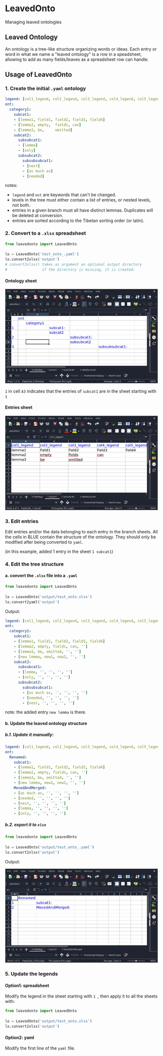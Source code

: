 # LeavedOnto
Managing leaved ontologies

## Leaved Ontology
An ontology is a tree-like structure organizing words or ideas. Each entry or word in what we name a "leaved ontology" is a row in a speadsheet, allowing to add as many fields/leaves as a spreadsheet row can handle.

## Usage of LeavedOnto
### 1. Create the initial `.yaml` ontology

```yaml
legend: [col1_legend, col2_legend, col3_legend, col4_legend, col5_legend]
ont:
  category1:
    subcat1:
    - [lemma1, field1, field2, field3, field4]
    - [lemma2, empty,  fields, can]
    - [lemma3, be,     omitted]
    subcat2:
      subsubcat1:
      - [lemma]
      - [only]
      subsubcat2:
        subsubsubcat1:
        - [nest]
        - [as much as]
        - [needed]
```
notes: 
- `legend` and `ont` are keywords that can't be changed.
- levels in the tree must either contain a list of entries, or nested levels, not both.
- entries in a given branch must all have distinct lemmas. Duplicates will be deleted at conversion.
- entries are sorted according to the Tibetan sorting order (or latin).

### 2. Convert to a `.xlsx` spreadsheet
```python
from leavedonto import LeavedOnto

lo = LeavedOnto('test_onto_.yaml')
lo.convert2xlsx('output')
# convert2xlsx() takes as argument an optional output directory
#                if the directory is missing, it is created.
```

#### Ontology sheet
![ontology sheet](imgs/xlsx_onto.png)

`1` in cell `A3` indicates that the entries of `subcat1` are in the sheet starting with `1` 

#### Entries sheet
![entries sheet](imgs/xlsx_entries.png)

### 3. Edit entries
Edit entries and/or the data belonging to each entry in the branch sheets.
All the cells in BLUE contain the structure of the ontology. They should only be modified after being converted to `yaml`.

(in this example, added 1 entry in the sheet `1 subcat1`)

### 4. Edit the tree structure
#### a. convert the `.xlsx` file into a `.yaml`
```python
from leavedonto import LeavedOnto

lo = LeavedOnto('output/test_onto.xlsx')
lo.convert2yaml('output')
```

Output:

```yaml
legend: [col1_legend, col2_legend, col3_legend, col4_legend, col5_legend]
ont:
  category1:
    subcat1:
    - [lemma1, field1, field2, field3, field4]
    - [lemma2, empty, fields, can, '']
    - [lemma3, be, omitted, '', '']
    - [new lemma, new1, new2, '', '']
    subcat2:
      subsubcat1:
      - [lemma, '', '', '', '']
      - [only, '', '', '', '']
      subsubcat2:
        subsubsubcat1:
        - [as much as, '', '', '', '']
        - [needed, '', '', '', '']
        - [nest, '', '', '', '']
```
note: the added entry `new lemma` is there.

#### b. Update the leaved ontology structure
##### b.1. Update it manually:
```yaml
legend: [col1_legend, col2_legend, col3_legend, col4_legend, col5_legend]
ont:
  Renamed:
    subcat1:
    - [lemma1, field1, field2, field3, field4]
    - [lemma2, empty, fields, can, '']
    - [lemma3, be, omitted, '', '']
    - [new lemma, new1, new2, '', '']
    MovedAndMerged:
    - [as much as, '', '', '', '']
    - [needed, '', '', '', '']
    - [nest, '', '', '', '']
    - [lemma, '', '', '', '']
    - [only, '', '', '', '']
```

##### b.2. export it to `xlsx`

```python
from leavedonto import LeavedOnto

lo = LeavedOnto('output/test_onto_.yaml')
lo.convert2xlsx('output')
```
Output:

![modified onto sheet](imgs/modified_onto.png)

### 5. Update the legends
#### Option1: spreadsheet
Modify the legend in the sheet starting with `1 `, then apply it to all the sheets with:

```python
from leavedonto import LeavedOnto

lo = LeavedOnto('output/test_onto.xlsx')
lo.convert2xlsx('output')
```

#### Option2: yaml
Modify the first line of the `yaml` file.
